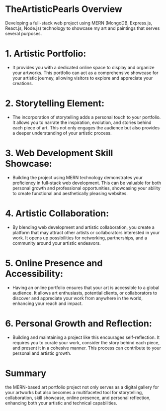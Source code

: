 # TheArtisticPearls Overview
Developing a full-stack web project using MERN (MongoDB, Express.js, React.js, Node.js) technology to showcase my art and paintings that serves several purposes. 

# 1. Artistic Portfolio:
   - It provides you with a dedicated online space to display and organize your artworks. This portfolio can act as a comprehensive showcase for your artistic journey, allowing visitors to explore and appreciate your creations.

# 2. Storytelling Element:
   - The incorporation of storytelling adds a personal touch to your portfolio. It allows you to narrate the inspiration, evolution, and stories behind each piece of art. This not only engages the audience but also provides a deeper understanding of your artistic process.

# 3. Web Development Skill Showcase:
   - Building the project using MERN technology demonstrates your proficiency in full-stack web development. This can be valuable for both personal growth and professional opportunities, showcasing your ability to create functional and aesthetically pleasing websites.

# 4. Artistic Collaboration:
   - By blending web development and artistic collaboration, you create a platform that may attract other artists or collaborators interested in your work. It opens up possibilities for networking, partnerships, and a community around your artistic endeavors.

# 5. Online Presence and Accessibility:
   - Having an online portfolio ensures that your art is accessible to a global audience. It allows art enthusiasts, potential clients, or collaborators to discover and appreciate your work from anywhere in the world, enhancing your reach and impact.

# 6. Personal Growth and Reflection:
   - Building and maintaining a project like this encourages self-reflection. It requires you to curate your work, consider the story behind each piece, and present it in a cohesive manner. This process can contribute to your personal and artistic growth.

# Summary

the MERN-based art portfolio project not only serves as a digital gallery for your artworks but also becomes a multifaceted tool for storytelling, collaboration, skill showcase, online presence, and personal reflection, enhancing both your artistic and technical capabilities.
